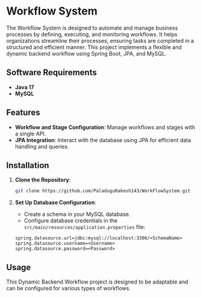 # Workflow System

The Workflow System is designed to automate and manage business processes by defining, executing, and monitoring workflows. It helps organizations streamline their processes, ensuring tasks are completed in a structured and efficient manner. This project implements a flexible and dynamic backend workflow using Spring Boot, JPA, and MySQL.

## Software Requirements

- **Java 17**
- **MySQL**

## Features

- **Workflow and Stage Configuration**: Manage workflows and stages with a single API.
- **JPA Integration**: Interact with the database using JPA for efficient data handling and queries.

## Installation

1. **Clone the Repository**:

    ```bash
    git clone https://github.com/PaladuguRakesh143/WorkFlowSystem.git
    ```

2. **Set Up Database Configuration**:

    - Create a schema in your MySQL database.
    - Configure database credentials in the `src/main/resources/application.properties` file:

    ```properties
    spring.datasource.url=jdbc:mysql://localhost:3306/<SchemaName>
    spring.datasource.username=<Username>
    spring.datasource.password=<Password>
    ```

## Usage

This Dynamic Backend Workflow project is designed to be adaptable and can be configured for various types of workflows.

